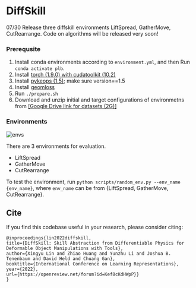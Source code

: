 # DiffSkill
07/30 Release three diffskill environments LiftSpread, GatherMove, CutRearrange. Code on algorithms will be released very soon!

### Prerequsite
1. Install conda environments according to `environment.yml`, and then Run `conda activate plb`.
2. Install [torch (1.9.0) with cudatoolkit (10.2)](https://pytorch.org/get-started/previous-versions/)
3. Install [pykeops (1.5)](https://www.kernel-operations.io/keops/python/installation.html); make sure version==1.5
3. Install [geomloss](https://www.kernel-operations.io/geomloss/api/install.html)
4. Run `./prepare.sh`
5. Download and unzip initial and target configurations of environmetns from [[Google Drive link for datasets (2G)]](https://drive.google.com/file/d/11XZw-p2FX-yvoHMnc_yNO5x7iiLxwlwB/view?usp=sharing)

### Environments
![envs](imgs/pull.png)

There are 3 environments for evaluation. 

* LiftSpread
* GatherMove
* CutRearrange

To test the environment, run `python scripts/random_env.py --env_name {env_name}`, where `env_name` can be from {LiftSpread, GatherMove, CutRearrange}.

## Cite
If you find this codebase useful in your research, please consider citing:
```
@inproceedings{lin2022diffskill,
title={DiffSkill: Skill Abstraction from Differentiable Physics for Deformable Object Manipulations with Tools},
author={Xingyu Lin and Zhiao Huang and Yunzhu Li and Joshua B. Tenenbaum and David Held and Chuang Gan},
booktitle={International Conference on Learning Representations},
year={2022},
url={https://openreview.net/forum?id=Kef8cKdHWpP}}
}
```
